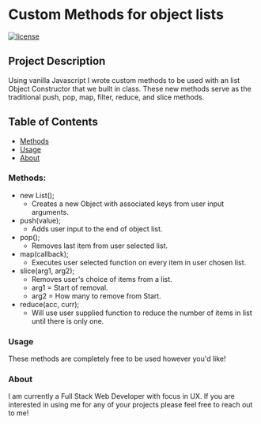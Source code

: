 
# Custom Methods for object lists
[![license](https://img.shields.io/github/license/mashape/apistatus.svg)]()

## Project Description
Using vanilla Javascript I wrote custom methods to be used with an list Object Constructor that we built in class. These new methods serve as the traditional push, pop, map, filter, reduce, and slice methods.

## Table of Contents
+ [Methods](#Methods)
+ [Usage](#Usage)
+ [About](#About)

### Methods:
+ new List();
  + Creates a new Object with associated keys from user input arguments.
+ push(value);
  + Adds user input to the end of object list.
+ pop();
  + Removes last item from user selected list.
+ map(callback);
  + Executes user selected function on every item in user chosen list.
+ slice(arg1, arg2);
  + Removes user's choice of items from a list.
  + arg1 = Start of removal.
  + arg2 = How many to remove from Start.
+ reduce(acc, curr);
  + Will use user supplied function to reduce the number of items in list until there is only one.  

### Usage
These methods are completely free to be used however you'd like!


### About
I am currently a Full Stack Web Developer with focus in UX. If you are interested in using me for any of your projects please feel free to reach out to me!
